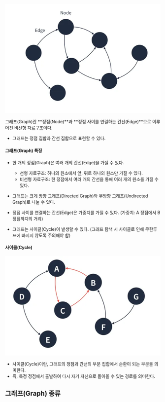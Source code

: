 ![그래프 배경 이미지](/assets/images/data_structor/graph/graph_thumbnail.webp)

그래프(Graph)란 **정점(Node)**과 **정점 사이를 연결하는 간선(Edge)**으로 이루어진 비선형 자료구조이다.

- 그래프는 정점 집합과 간선 집합으로 표현할 수 있다.

#### 그래프(Graph) 특징

- 한 개의 정점(Graph)은 여러 개의 간선(Edge)을 가질 수 있다.

  - 선형 자료구조: 하나의 원소에서 앞, 뒤로 하나의 원소만 가질 수 있다.
  - 비선형 자료구조: 한 정점에서 여러 개의 간선을 통해 여러 개의 원소를 가질 수 있다.

- 그래프는 크게 방향 그래프(Directed Graph)와 무방향 그래프(Undirected Graph)로 나눌 수 있다.
- 정점 사이를 연결하는 간선(Edge)은 가중치를 가질 수 있다. (가중치: A 정점에서 B 정점까지의 거리)
- 그래프는 사이클(Cycle)이 발생할 수 있다. (그래프 탐색 시 사이클로 인해 무한루프에 빠지지 않도록 주의해야 함)

#### 사이클(Cycle)

![그래프 사이클](/assets/images/data_structor/graph/graph_cycle.webp)

- 사이클(Cycle)이란, 그래프의 정점과 간선의 부분 집합에서 순환이 되는 부분을 의미한다.
- 즉, 특정 정점에서 출발하여 다시 자기 자신으로 돌아올 수 있는 경로를 의미한다.

## 그래프(Graph) 종류
